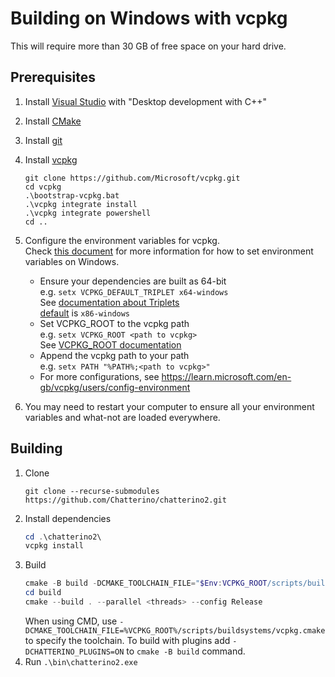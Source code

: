# Building on Windows with vcpkg

This will require more than 30 GB of free space on your hard drive.

## Prerequisites

1. Install [Visual Studio](https://visualstudio.microsoft.com/) with "Desktop development with C++"
1. Install [CMake](https://cmake.org/)
1. Install [git](https://git-scm.com/)
1. Install [vcpkg](https://vcpkg.io/)

   ```shell
   git clone https://github.com/Microsoft/vcpkg.git
   cd vcpkg
   .\bootstrap-vcpkg.bat
   .\vcpkg integrate install
   .\vcpkg integrate powershell
   cd ..
   ```

1. Configure the environment variables for vcpkg.  
    Check [this document](https://gist.github.com/mitchmindtree/92c8e37fa80c8dddee5b94fc88d1288b#setting-an-environment-variable-on-windows) for more information for how to set environment variables on Windows.
   - Ensure your dependencies are built as 64-bit  
     e.g. `setx VCPKG_DEFAULT_TRIPLET x64-windows`  
     See [documentation about Triplets](https://learn.microsoft.com/en-gb/vcpkg/users/triplets)  
     [default](https://github.com/microsoft/vcpkg/blob/master/docs/users/triplets.md#additional-remarks) is `x86-windows`
   - Set VCPKG_ROOT to the vcpkg path  
     e.g. `setx VCPKG_ROOT <path to vcpkg>`  
     See [VCPKG_ROOT documentation](https://learn.microsoft.com/en-gb/vcpkg/users/config-environment#vcpkg_root)
   - Append the vcpkg path to your path  
     e.g. `setx PATH "%PATH%;<path to vcpkg>"`
   - For more configurations, see <https://learn.microsoft.com/en-gb/vcpkg/users/config-environment>
1. You may need to restart your computer to ensure all your environment variables and what-not are loaded everywhere.

## Building

1. Clone
   ```shell
   git clone --recurse-submodules https://github.com/Chatterino/chatterino2.git
   ```
1. Install dependencies
   ```powershell
   cd .\chatterino2\
   vcpkg install
   ```
1. Build
   ```powershell
   cmake -B build -DCMAKE_TOOLCHAIN_FILE="$Env:VCPKG_ROOT/scripts/buildsystems/vcpkg.cmake"
   cd build
   cmake --build . --parallel <threads> --config Release
   ```
   When using CMD, use `-DCMAKE_TOOLCHAIN_FILE=%VCPKG_ROOT%/scripts/buildsystems/vcpkg.cmake` to specify the toolchain.
   To build with plugins add `-DCHATTERINO_PLUGINS=ON` to `cmake -B build` command.
1. Run `.\bin\chatterino2.exe`
